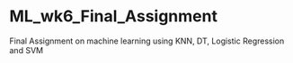 # ML_wk6_Final_Assignment
Final Assignment on machine learning using KNN, DT, Logistic Regression and SVM
